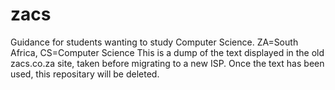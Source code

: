 # zacs
Guidance for students wanting to study Computer Science. ZA=South Africa, CS=Computer Science
This is a dump of the text displayed in the old zacs.co.za site, taken before migrating to a new ISP.
Once the text has been used, this repositary will be deleted.
